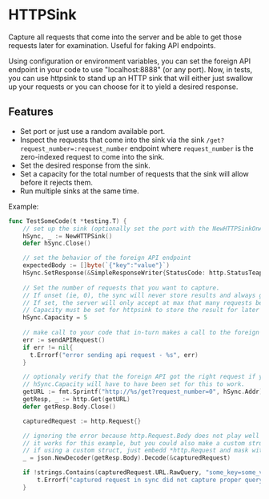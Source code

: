 HTTPSink
======================

Capture all requests that come into the server and be able to get those requests later for examination. Useful for faking API endpoints.

Using configuration or environment variables, you can set the foreign API endpoint in your code to use "localhost:8888" (or any port). Now, in tests, you can use httpsink to stand up an HTTP sink that will either just swallow up your requests or you can choose for it to yield a desired response.

## Features

- Set port or just use a random available port.
- Inspect the requests that come into the sink via the sink `/get?request_number=:request_number` endpoint where `request_number` is the zero-indexed request to come into the sink.
- Set the desired response from the sink.
- Set a capacity for the total number of requests that the sink will allow before it rejects them.
- Run multiple sinks at the same time.

Example:

```go
func TestSomeCode(t *testing.T) {
	// set up the sink (optionally set the port with the NewHTTPSinkOnAdder("localhost:8888"))
	hSync, _ := NewHTTPSink()
	defer hSync.Close()

	// set the behavior of the foreign API endpoint
	expectedBody := []byte(`{"key":"value"}`)
	hSync.SetResponse(&SimpleResponseWriter{StatusCode: http.StatusTeapot, Body: expectedBody})
	
	// Set the number of requests that you want to capture.
	// If unset (ie, 0), the sync will never store results and always give back your default response.
	// If set, the server will only accept at max that many requests before returning errors.
	// Capacity must be set for httpsink to store the result for later retrieval. 
	hSync.Capacity = 5
	
	// make call to your code that in-turn makes a call to the foreign API endpoint
	err := sendAPIRequest()
	if err != nil{
	  t.Errorf("error sending api request - %s", err)
	}

	// optionaly verify that the foreign API got the right request if you like
	// hSync.Capacity will have to have been set for this to work.
	getURL := fmt.Sprintf("http://%s/get?request_number=0", hSync.Addr)
	getResp, _ := http.Get(getURL)
	defer getResp.Body.Close()

	capturedRequest := http.Request{}

	// ignoring the error because http.Request.Body does not play well with json.Decode
	// it works for this example, but you could also make a custom struct or use simplejson
	// if using a custom struct, just embedd *http.Request and mask with a Body interface{} property
	_ = json.NewDecoder(getResp.Body).Decode(&capturedRequest)

	if !strings.Contains(capturedRequest.URL.RawQuery, "some_key=some_value") {
		t.Errorf("captured request in sync did not capture proper query - %s", capturedRequest.URL.RawQuery)
	}
```
